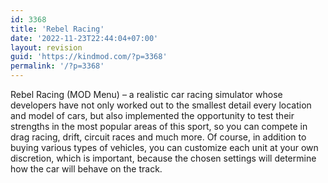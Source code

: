 ```yaml
---
id: 3368
title: 'Rebel Racing'
date: '2022-11-23T22:44:04+07:00'
layout: revision
guid: 'https://kindmod.com/?p=3368'
permalink: '/?p=3368'
---
```


Rebel Racing (MOD Menu) – a realistic car racing simulator whose developers have not only worked out to the smallest detail every location and model of cars, but also implemented the opportunity to test their strengths in the most popular areas of this sport, so you can compete in drag racing, drift, circuit races and much more. Of course, in addition to buying various types of vehicles, you can customize each unit at your own discretion, which is important, because the chosen settings will determine how the car will behave on the track.